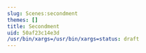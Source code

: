 ```yaml
---
slug: Scenes:secondment
themes: []
title: Secondment
uid: 50af23c14e3d
/usr/bin/xargs=/usr/bin/xargs=status: draft
---
```

